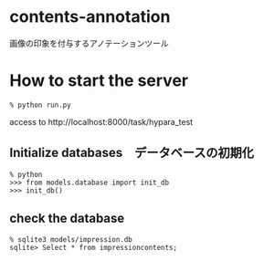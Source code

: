 # contents-annotation

画像の印象を付与するアノテーションツール


# How to start the server

```
% python run.py
```

access to http://localhost:8000/task/hypara_test


## Initialize databases　データベースの初期化

```
% python
>>> from models.database import init_db
>>> init_db()
```


## check the database

```
% sqlite3 models/impression.db
sqlite> Select * from impressioncontents;
```
